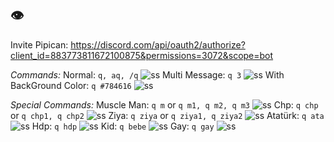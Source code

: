 ## 👁️
Invite Pipican: https://discord.com/api/oauth2/authorize?client_id=883773811672100875&permissions=3072&scope=bot

_Commands:_
Normal: ```q, aq, /q```
![ss](https://cdn.discordapp.com/attachments/892436033248038932/898281720992911370/vaze_anani_patpat.png)
Multi Message: ```q 3```
![ss](https://cdn.discordapp.com/attachments/804317488715792414/898881232442634260/vaze_anani_patpat.png)
With BackGround Color: ```q #784616```
![ss](https://cdn.discordapp.com/attachments/815641414645186570/898881453176279080/bett_anani_patpat.png)

_Special Commands:_
Muscle Man: ```q m``` or ```q m1, q m2, q m3```
![ss](https://cdn.discordapp.com/attachments/815641414645186570/898881607153365024/vaze_anani_patpat.png)
Chp: ```q chp``` or ```q chp1, q chp2```
![ss](https://cdn.discordapp.com/attachments/815641414645186570/898882021449936926/vaze_anani_patpat.png)
Ziya: ```q ziya``` or ```q ziya1, q ziya2```
![ss](https://cdn.discordapp.com/attachments/804317488715792414/898882895077335100/enco_anani_patpat.png)
Atatürk: ```q ata```
![ss](https://cdn.discordapp.com/attachments/815641414645186570/898880351223574528/hakki_anani_patpat.png)
Hdp: ```q hdp```
![ss](https://cdn.discordapp.com/attachments/815641414645186570/898883087214190632/canis_anani_patpat.png)
Kid: ```q bebe```
![ss](https://cdn.discordapp.com/attachments/815641414645186570/898883206772834344/hakki_anani_patpat.png)
Gay: ```q gay```
![ss](https://cdn.discordapp.com/attachments/815641414645186570/898883386268069898/vaze_anani_patpat.png)


